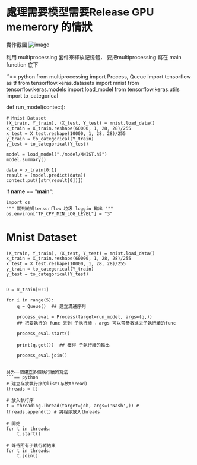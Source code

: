 # 處理需要模型需要Release GPU memerory 的情狀
實作截圖
![image](https://user-images.githubusercontent.com/101046093/176831896-450091b1-daf4-43c2-8a08-ce6fcb3e8b4a.png)

利用 multiprocessing  套件來釋放記憶體，
要把multiprocessing 寫在 main function 底下

``== python
from multiprocessing import Process, Queue
import tensorflow as tf
from tensorflow.keras.datasets import mnist
from tensorflow.keras.models import load_model
from tensorflow.keras.utils import to_categorical

def run_model(contect):
    
    # Mnist Dataset
    (X_train, Y_train), (X_test, Y_test) = mnist.load_data()
    x_train = X_train.reshape(60000, 1, 28, 28)/255
    x_test = X_test.reshape(10000, 1, 28, 28)/255
    y_train = to_categorical(Y_train)
    y_test = to_categorical(Y_test)
    
    model = load_model("./model/MNIST.h5")
    model.summary()
    
    data = x_train[0:1]
    result = (model.predict(data))
    contect.put([str(result[0])])
    
if __name__ == "__main__":
    
    import os
    """ 關到他媽tensorflow 垃圾 loggin 輸出 """
    os.environ["TF_CPP_MIN_LOG_LEVEL"] = "3"
   # Mnist Dataset
    (X_train, Y_train), (X_test, Y_test) = mnist.load_data()
    x_train = X_train.reshape(60000, 1, 28, 28)/255
    x_test = X_test.reshape(10000, 1, 28, 28)/255
    y_train = to_categorical(Y_train)
    y_test = to_categorical(Y_test)

  
    D = x_train[0:1]
    
    for i in range(5):
        q = Queue()  ## 建立溝通序列
        
        process_eval = Process(target=run_model, args=(q,))  
        ## 把要執行的 func 丟到 子執行續 ，args 可以帶參數進去子執行續的func
            
        process_eval.start()
        
        print(q.get())  ## 獲得 子執行續的輸出
        
        process_eval.join()    
```

另外一個建立多個執行續的寫法
```== python
# 建立存放執行序的list(存放thread)
threads = []

# 放入執行序
t = threading.Thread(target=job, args=('Nash',)) # 
threads.append(t) # 將程序放入threads

# 開始
for t in threads:
    t.start()

# 等待所有子執行緒結束
for t in threads:
    t.join()


